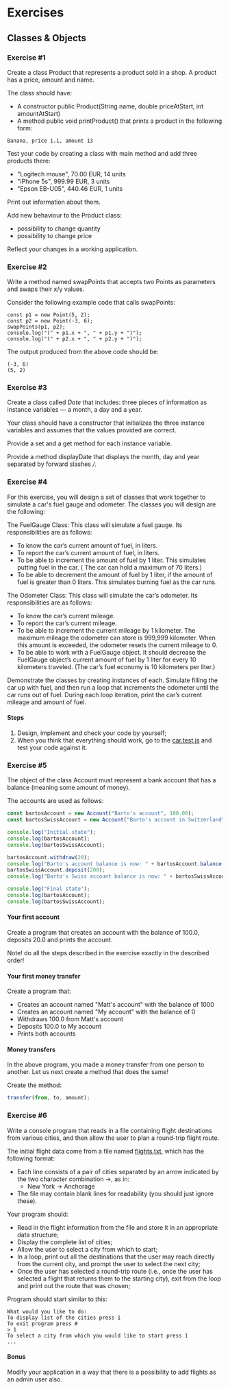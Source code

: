 # Exercises

## Classes & Objects

### Exercise #1

Create a class Product that represents a product sold in a shop. A product has a price, amount and name.

The class should have:

  - A constructor public Product(String name, double priceAtStart, int amountAtStart)
  - A method public void printProduct() that prints a product in the following form:

```
Banana, price 1.1, amount 13
```

Test your code by creating a class with main method and add three products there:

  - "Logitech mouse", 70.00 EUR, 14 units
  - "iPhone 5s", 999.99 EUR, 3 units
  - "Epson EB-U05", 440.46 EUR, 1 units
  
Print out information about them.

Add new behaviour to the Product class:

  - possibility to change quantity
  - possibility to change price
  
Reflect your changes in a working application.

### Exercise #2

Write a method named swapPoints that accepts two Points as parameters and swaps their x/y values.

Consider the following example code that calls swapPoints:

```
const p1 = new Point(5, 2);
const p2 = new Point(-3, 6);
swapPoints(p1, p2);
console.log("(" + p1.x + ", " + p1.y + ")");
console.log("(" + p2.x + ", " + p2.y + ")");
```

The output produced from the above code should be:

```
(-3, 6)
(5, 2)
```

### Exercise #3

Create a class called *Date* that includes: three pieces of information as instance variables — a month, a
day and a year.
 
Your class should have a constructor that initializes the three instance variables and assumes that the values provided are correct.
 
Provide a set and a get method for each instance variable.

Provide a method displayDate that displays the month, day and year separated by forward slashes */*.

### Exercise #4

For this exercise, you will design a set of classes that work together to simulate a car's fuel gauge and odometer. The classes you will design are the following:

The FuelGauge Class: This class will simulate a fuel gauge. Its responsibilities are as follows:

 - To know the car’s current amount of fuel, in liters.
 - To report the car’s current amount of fuel, in liters.
 - To be able to increment the amount of fuel by 1 liter. This simulates putting fuel in the car. ( The car can hold a maximum of 70 liters.)
 - To be able to decrement the amount of fuel by 1 liter, if the amount of fuel is greater than 0 liters. This simulates burning fuel as the car runs.
 
The Odometer Class: This class will simulate the car’s odometer. Its responsibilities are as follows:

 - To know the car’s current mileage.
 - To report the car’s current mileage.
 - To be able to increment the current mileage by 1 kilometer. The maximum mileage the odometer can store is 999,999 kilometer. When this amount is exceeded, the odometer resets the current mileage to 0.
 - To be able to work with a FuelGauge object. It should decrease the FuelGauge object’s current amount of fuel by 1 liter for every 10 kilometers traveled. (The car’s fuel economy is 10 kilometers per liter.)
 
Demonstrate the classes by creating instances of each. Simulate filling the car up with fuel, and then run a loop that increments the odometer until the car runs out of fuel. During each loop iteration, print the car’s current mileage and amount of fuel.

#### Steps

 1. Design, implement and check your code by yourself;
 2. When you think that everything should work, go to the [car.test.js](./car.test.js) and test your code against it.  

### Exercise #5

The object of the class Account must represent a bank account that has a balance (meaning some amount of money).

The accounts are used as follows:

```javascript
const bartosAccount = new Account("Barto's account", 100.00);
const bartosSwissAccount = new Account("Barto's account in Switzerland", 1000000.00);

console.log("Initial state");
console.log(bartosAccount);
console.log(bartosSwissAccount);

bartosAccount.withdraw(20);
console.log("Barto's account balance is now: " + bartosAccount.balance());
bartosSwissAccount.deposit(200);
console.log("Barto's Swiss account balance is now: " + bartosSwissAccount.balance());

console.log("Final state");
console.log(bartosAccount);
console.log(bartosSwissAccount);
```

#### Your first account

Create a program that creates an account with the balance of 100.0, deposits 20.0 and prints the account.

Note! do all the steps described in the exercise exactly in the described order!

#### Your first money transfer

Create a program that:

  - Creates an account named "Matt's account" with the balance of 1000
  - Creates an account named "My account" with the balance of 0
  - Withdraws 100.0 from Matt's account
  - Deposits 100.0 to My account
  - Prints both accounts
  
#### Money transfers

In the above program, you made a money transfer from one person to another. Let us next create a method that does the same!

Create the method:

```javascript
transfer(from, to, amount);
```

### Exercise #6

Write a console program that reads in a file containing flight destinations from various cities, and then allow the user to plan a round-trip flight route.

The initial flight data come from a file named [flights.txt](./flights.txt), which has the following format:

  - Each line consists of a pair of cities separated by an arrow indicated by the two character combination ->, as in:
    - New York -> Anchorage
  - The file may contain blank lines for readability (you should just ignore these).

Your program should:

  - Read in the flight information from the file and store it in an appropriate data structure;
  - Display the complete list of cities;
  - Allow the user to select a city from which to start;
  - In a loop, print out all the destinations that the user may reach directly from the current city, and prompt the user to select the next city;
  - Once the user has selected a round-trip route (i.e., once the user has selected a flight that returns them to the starting city), exit from the loop and print out the route that was chosen;

Program should start similar to this:

```
What would you like to do:
To display list of the cities press 1
To exit program press #
> 1
To select a city from which you would like to start press 1
...
```

#### Bonus

Modify your application in a way that there is a possibility to add flights as an admin user also.
